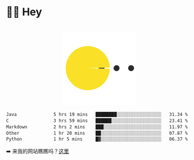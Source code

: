 
# 👋🏻 Hey
<div align="center">
	<br>
	<img src="https://raw.githubusercontent.com/Aniket965/Aniket965/master/pacman.svg?sanitize=true" width="200" height="200">
	<br>
</div>

<!--START_SECTION:waka-->

```txt
Java              5 hrs 19 mins   ████████░░░░░░░░░░░░░░░░░   31.34 %
C                 3 hrs 59 mins   ██████░░░░░░░░░░░░░░░░░░░   23.41 %
Markdown          2 hrs 2 mins    ███░░░░░░░░░░░░░░░░░░░░░░   11.97 %
Other             1 hr 20 mins    ██░░░░░░░░░░░░░░░░░░░░░░░   07.87 %
Python            1 hr 5 mins     █▓░░░░░░░░░░░░░░░░░░░░░░░   06.37 %
```

<!--END_SECTION:waka-->

 ➡️  来我的网站瞧瞧吗？[这里](https://www.shaolongfei.com)
